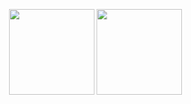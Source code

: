 <p align='center'>
   <a href="https://github-readme-stats.vercel.app/api?username=smolkin895&show_icons=true&count_private=true">
       <img height=150 src="https://github-readme-stats.vercel.app/api?username=smolkin895&show_icons=true&count_private=true"/></a>
   <a href="https://github.com/smolkin895/github-readme-stats">
       <img height=150 src="https://github-readme-stats.vercel.app/api/top-langs/?username=smolkin895&layout=compact"/></a>
</p>
<!--
**smolkin895/smolkin895** is a ✨ _special_ ✨ repository because its `README.md` (this file) appears on your GitHub profile.

Here are some ideas to get you started:

- 🔭 I’m currently working on ...
- 🌱 I’m currently learning ...
- 👯 I’m looking to collaborate on ...
- 🤔 I’m looking for help with ...
- 💬 Ask me about ...
- 📫 How to reach me: ...
- 😄 Pronouns: ...
- ⚡ Fun fact: ...
-->

